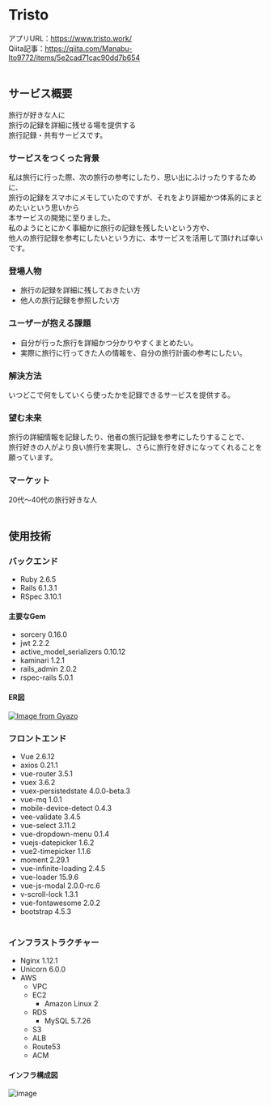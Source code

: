 # Tristo
アプリURL：https://www.tristo.work/<br>
Qiita記事：https://qiita.com/Manabu-Ito9772/items/5e2cad71cac90dd7b654
<br><br>
## サービス概要
旅行が好きな人に<br>
旅行の記録を詳細に残せる場を提供する<br>
旅行記録・共有サービスです。
### サービスをつくった背景
私は旅行に行った際、次の旅行の参考にしたり、思い出にふけったりするために、<br>
旅行の記録をスマホにメモしていたのですが、それをより詳細かつ体系的にまとめたいという思いから<br>
本サービスの開発に至りました。<br>
私のようにとにかく事細かに旅行の記録を残したいという方や、<br>
他人の旅行記録を参考にしたいという方に、本サービスを活用して頂ければ幸いです。
### 登場人物
- 旅行の記録を詳細に残しておきたい方
- 他人の旅行記録を参照したい方
### ユーザーが抱える課題
- 自分が行った旅行を詳細かつ分かりやすくまとめたい。
- 実際に旅行に行ってきた人の情報を、自分の旅行計画の参考にしたい。
### 解決方法
いつどこで何をしていくら使ったかを記録できるサービスを提供する。
### 望む未来
旅行の詳細情報を記録したり、他者の旅行記録を参考にしたりすることで、<br>
旅行好きの人がより良い旅行を実現し、さらに旅行を好きになってくれることを願っています。
### マーケット
20代〜40代の旅行好きな人
<br><br>
## 使用技術
### バックエンド
- Ruby 2.6.5
- Rails 6.1.3.1
- RSpec 3.10.1
#### 主要なGem
- sorcery 0.16.0
- jwt 2.2.2
- active_model_serializers 0.10.12
- kaminari 1.2.1
- rails_admin 2.0.2
- rspec-rails 5.0.1
#### ER図
[![Image from Gyazo](https://i.gyazo.com/f61a9ade003524f216f988f95969d4c2.png)](https://gyazo.com/f61a9ade003524f216f988f95969d4c2)
### フロントエンド
- Vue 2.6.12
- axios 0.21.1
- vue-router 3.5.1
- vuex 3.6.2
- vuex-persistedstate 4.0.0-beta.3
- vue-mq 1.0.1
- mobile-device-detect 0.4.3
- vee-validate 3.4.5
- vue-select 3.11.2
- vue-dropdown-menu 0.1.4
- vuejs-datepicker 1.6.2
- vue2-timepicker 1.1.6
- moment 2.29.1
- vue-infinite-loading 2.4.5
- vue-loader 15.9.6
- vue-js-modal 2.0.0-rc.6
- v-scroll-lock 1.3.1
- vue-fontawesome 2.0.2
- bootstrap 4.5.3
<br><br>
### インフラストラクチャー
- Nginx 1.12.1
- Unicorn 6.0.0
- AWS
  - VPC
  - EC2
    - Amazon Linux 2 
  - RDS
    - MySQL 5.7.26
  - S3
  - ALB
  - Route53
  - ACM
#### インフラ構成図
![image](https://user-images.githubusercontent.com/72731672/117455959-a6900e00-af82-11eb-854d-a61b6e8f7621.png)
